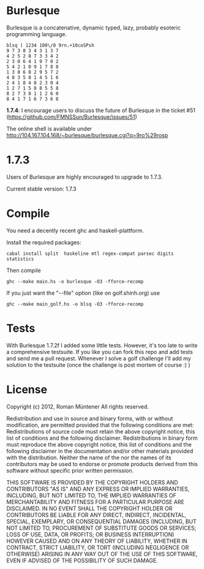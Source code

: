 Burlesque
=========

Burlesque is a concatenative, dynamic typed, lazy, probably esoteric programming language.

```
blsq ) 1234 100\/0 9rn.+10coSPsh
9 7 3 8 3 4 3 1 3 7
4 2 5 2 8 7 3 3 4 2
2 3 0 6 4 1 9 7 0 2
5 4 2 1 0 9 1 7 8 8
1 3 0 6 8 2 9 5 7 2
4 8 3 5 8 1 4 5 1 6
2 4 1 8 4 8 2 3 0 4
1 2 7 1 5 8 8 5 5 8
8 2 7 3 8 1 1 2 6 0
8 4 1 7 1 6 7 3 6 8
```

**1.7.4**: I encourage users to discuss the future of Burlesque in the ticket #51 (https://github.com/FMNSSun/Burlesque/issues/51)

The online shell is available under http://104.167.104.168/~burlesque/burlesque.cgi?q=9ro%29rosp 

1.7.3
=========

Users of Burlesque are highly encouraged to upgrade to 1.7.3.

Current stable version: 1.7.3

Compile
=======

You need a decently recent ghc and haskell-plattform. 

Install the required packages:

    cabal install split  haskeline mtl regex-compat parsec digits statistics

Then compile

    ghc --make main.hs -o burlesque -O3 -fforce-recomp

If you just want the "--file" option (like on golf.shinh.org) use

    ghc --make main_golf.hs -o blsq -O3 -fforce-recomp
    
Tests
=====

With Burlesque 1.7.2f I added some little tests. However, it's too late to write a comprehensive testsuite.
If you like you can fork this repo and add tests and send me a pull request. Whenever I solve a golf challenge
I'll add my solution to the testsuite (once the challenge is post mortem of course :) )

License
=======

Copyright (c) 2012, Roman Müntener
 All rights reserved.

Redistribution and use in source and binary forms, with or without modification, 
are permitted provided that the following conditions are met:
Redistributions of source code must retain the above copyright notice, this list of conditions and the following disclaimer.
Redistributions in binary form must reproduce the above copyright notice, this list of conditions and the following disclaimer 
in the documentation and/or other materials provided with the distribution.
Neither the name of the <ORGANIZATION> nor the names of its contributors may be
used to endorse or promote products derived from this software without specific prior written permission.

THIS SOFTWARE IS PROVIDED BY THE COPYRIGHT HOLDERS AND CONTRIBUTORS "AS IS" AND ANY EXPRESS OR IMPLIED WARRANTIES, 
INCLUDING, BUT NOT LIMITED TO, THE IMPLIED WARRANTIES OF MERCHANTABILITY AND FITNESS FOR A PARTICULAR PURPOSE ARE 
DISCLAIMED. IN NO EVENT SHALL THE COPYRIGHT HOLDER OR CONTRIBUTORS BE LIABLE FOR ANY DIRECT, INDIRECT, INCIDENTAL, 
SPECIAL, EXEMPLARY, OR CONSEQUENTIAL DAMAGES (INCLUDING, BUT NOT LIMITED TO, PROCUREMENT OF SUBSTITUTE GOODS OR 
SERVICES; LOSS OF USE, DATA, OR PROFITS; OR BUSINESS INTERRUPTION) HOWEVER CAUSED AND ON ANY THEORY OF LIABILITY, 
WHETHER IN CONTRACT, STRICT LIABILITY, OR TORT (INCLUDING NEGLIGENCE OR OTHERWISE) ARISING IN ANY WAY OUT OF THE 
USE OF THIS SOFTWARE, EVEN IF ADVISED OF THE POSSIBILITY OF SUCH DAMAGE.
